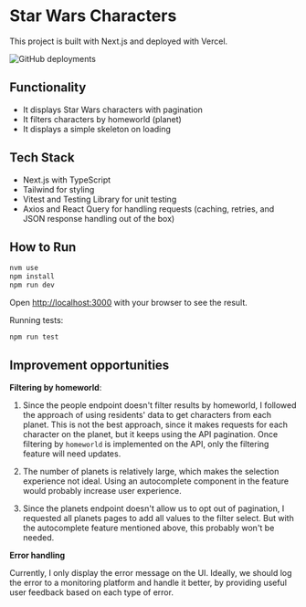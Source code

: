 # Star Wars Characters

This project is built with Next.js and deployed with Vercel.

![GitHub deployments](https://img.shields.io/github/deployments/flavianunes/star-wars-characters/production?label=Deploy)

## Functionality

- It displays Star Wars characters with pagination
- It filters characters by homeworld (planet)
- It displays a simple skeleton on loading

## Tech Stack

- Next.js with TypeScript
- Tailwind for styling
- Vitest and Testing Library for unit testing
- Axios and React Query for handling requests (caching, retries, and JSON response handling out of the box)

## How to Run

```bash
nvm use
npm install
npm run dev
```

Open [http://localhost:3000](http://localhost:3000) with your browser to see the result.

Running tests:

```bash
npm run test
```

## Improvement opportunities

**Filtering by homeworld**:

1. Since the people endpoint doesn't filter results by homeworld, I followed the approach of using residents' data to get characters from each planet. This is not the best approach, since it makes requests for each character on the planet, but it keeps using the API pagination. Once filtering by `homeworld` is implemented on the API, only the filtering feature will need updates.

2. The number of planets is relatively large, which makes the selection experience not ideal. Using an autocomplete component in the feature would probably increase user experience.

3. Since the planets endpoint doesn't allow us to opt out of pagination, I requested all planets pages to add all values to the filter select. But with the autocomplete feature mentioned above, this probably won't be needed.

**Error handling**

Currently, I only display the error message on the UI. Ideally, we should log the error to a monitoring platform and handle it better, by providing useful user feedback based on each type of error.
